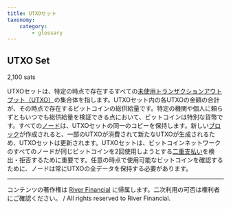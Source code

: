 ```yaml
---
title: UTXOセット
taxonomy:
    category:
        - glossary
---
```


## UTXO Set
2,100 sats

UTXOセットは、特定の時点で存在するすべての[未使用トランザクションアウトプット（UTXO）](https://lostinbitcoin.jp/glossary/utxo/)の集合体を指します。UTXOセット内の各UTXOの金額の合計が、その時点で存在するビットコインの総供給量です。特定の機関や個人に頼らずともいつでも総供給量を検証できる点において、ビットコインは特別な貨幣です。すべての[ノード](https://lostinbitcoin.jp/glossary/node-2/)は、UTXOセットの同一のコピーを保持します。新しい[ブロック](https://lostinbitcoin.jp/glossary/block/)が作成されると、一部のUTXOが消費されて新たなUTXOが生成されるため、UTXOセットは更新されます。UTXOセットは、ビットコインネットワークのすべてのノードが同じビットコインを2回使用しようとする[二重支払い](https://lostinbitcoin.jp/glossary/double_spend/)を検出・拒否するために重要です。任意の時点で使用可能なビットコインを確認するために、ノードは常にUTXOの全データを保持する必要があります。

---
コンテンツの著作権は [River Financial](https://river.com/) に帰属します。二次利用の可否は権利者にご確認ください。 / All rights reserved to River Financial.
